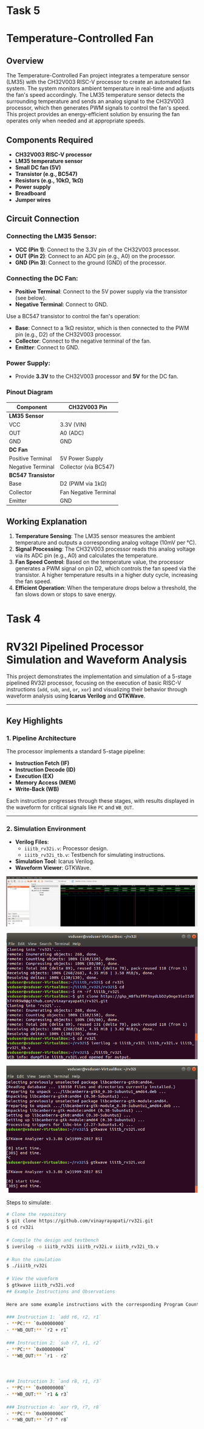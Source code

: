 # Task 5
# Temperature-Controlled Fan

## Overview

The Temperature-Controlled Fan project integrates a temperature sensor (LM35) with the CH32V003 RISC-V processor to create an automated fan system. The system monitors ambient temperature in real-time and adjusts the fan's speed accordingly. The LM35 temperature sensor detects the surrounding temperature and sends an analog signal to the CH32V003 processor, which then generates PWM signals to control the fan's speed. This project provides an energy-efficient solution by ensuring the fan operates only when needed and at appropriate speeds.

## Components Required

- **CH32V003 RISC-V processor**
- **LM35 temperature sensor**
- **Small DC fan (5V)**
- **Transistor (e.g., BC547)**
- **Resistors (e.g., 10kΩ, 1kΩ)**
- **Power supply**
- **Breadboard**
- **Jumper wires**

## Circuit Connection

### Connecting the LM35 Sensor:
- **VCC (Pin 1)**: Connect to the 3.3V pin of the CH32V003 processor.
- **OUT (Pin 2)**: Connect to an ADC pin (e.g., A0) on the processor.
- **GND (Pin 3)**: Connect to the ground (GND) of the processor.

### Connecting the DC Fan:
- **Positive Terminal**: Connect to the 5V power supply via the transistor (see below).
- **Negative Terminal**: Connect to GND.

Use a BC547 transistor to control the fan's operation:
- **Base**: Connect to a 1kΩ resistor, which is then connected to the PWM pin (e.g., D2) of the CH32V003 processor.
- **Collector**: Connect to the negative terminal of the fan.
- **Emitter**: Connect to GND.

### Power Supply:
- Provide **3.3V** to the CH32V003 processor and **5V** for the DC fan.

### Pinout Diagram

| Component             | CH32V003 Pin       |
|-----------------------|--------------------|
| **LM35 Sensor**        |                    |
| VCC                   | 3.3V (VIN)         |
| OUT                   | A0 (ADC)           |
| GND                   | GND                |
| **DC Fan**             |                    |
| Positive Terminal     | 5V Power Supply    |
| Negative Terminal     | Collector (via BC547) |
| **BC547 Transistor**  |                    |
| Base                  | D2 (PWM via 1kΩ)   |
| Collector             | Fan Negative Terminal |
| Emitter               | GND                |

## Working Explanation

1. **Temperature Sensing**: The LM35 sensor measures the ambient temperature and outputs a corresponding analog voltage (10mV per °C).
2. **Signal Processing**: The CH32V003 processor reads this analog voltage via its ADC pin (e.g., A0) and calculates the temperature.
3. **Fan Speed Control**: Based on the temperature value, the processor generates a PWM signal on pin D2, which controls the fan speed via the transistor. A higher temperature results in a higher duty cycle, increasing the fan speed.
4. **Efficient Operation**: When the temperature drops below a threshold, the fan slows down or stops to save energy.


# Task 4
# RV32I Pipelined Processor Simulation and Waveform Analysis

This project demonstrates the implementation and simulation of a 5-stage pipelined RV32I processor, focusing on the execution of basic RISC-V instructions (`add`, `sub`, `and`, `or`, `xor`) and visualizing their behavior through waveform analysis using **Icarus Verilog** and **GTKWave**.

---

## Key Highlights

### 1. **Pipeline Architecture**
The processor implements a standard 5-stage pipeline:
- **Instruction Fetch (IF)**
- **Instruction Decode (ID)**
- **Execution (EX)**
- **Memory Access (MEM)**
- **Write-Back (WB)**

Each instruction progresses through these stages, with results displayed in the waveform for critical signals like `PC` and `WB_OUT`.

---

### 2. **Simulation Environment**
- **Verilog Files**: 
  - `iiitb_rv32i.v`: Processor design.
  - `iiitb_rv32i_tb.v`: Testbench for simulating instructions.
- **Simulation Tool**: Icarus Verilog.
- **Waveform Viewer**: GTKWave.

![Waveform Obtained](https://raw.githubusercontent.com/BhoomikaVK-Sahyadri-ECE/Risc_workshop/4e64a5e739995f8bd097d020fce5567bde0f6e34/Task4/Waveform%20Obtained.png)

![Simulation 1](https://raw.githubusercontent.com/BhoomikaVK-Sahyadri-ECE/Risc_workshop/4e64a5e739995f8bd097d020fce5567bde0f6e34/Task4/Simulation1.png)

![Simulation 2](https://raw.githubusercontent.com/BhoomikaVK-Sahyadri-ECE/Risc_workshop/4e64a5e739995f8bd097d020fce5567bde0f6e34/Task4/Simulation2.png)



Steps to simulate:
```bash
# Clone the repository
$ git clone https://github.com/vinayrayapati/rv32i.git
$ cd rv32i

# Compile the design and testbench
$ iverilog -o iiitb_rv32i iiitb_rv32i.v iiitb_rv32i_tb.v

# Run the simulation
$ ./iiitb_rv32i

# View the waveform
$ gtkwave iiitb_rv32i.vcd
## Example Instructions and Observations

Here are some example instructions with the corresponding Program Counter (PC) and Write-Back Output (WB_OUT):

### Instruction 1: `add r6, r2, r1`
- **PC:** `0x00000000`
- **WB_OUT:** `r2 + r1`

### Instruction 2: `sub r7, r1, r2`
- **PC:** `0x00000004`
- **WB_OUT:** `r1 - r2`



### Instruction 3: `and r8, r1, r3`
- **PC:** `0x00000008`
- **WB_OUT:** `r1 & r3`

### Instruction 4: `xor r9, r7, r8`
- **PC:** `0x0000000C` 
- **WB_OUT:** `r7 ^ r8` 
